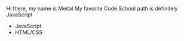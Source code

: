 Hi there, my name is Meital
My favorite Code School path is definitely JavaScript
* JavaScript
* HTML/CSS
